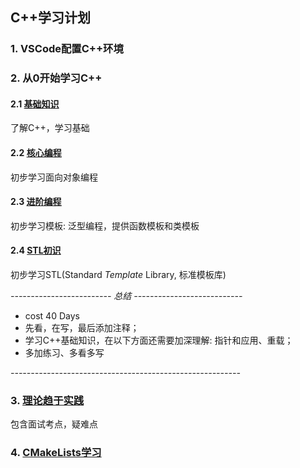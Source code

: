 ## C++学习计划

### 1. VSCode配置C++环境



### 2. 从0开始学习C++

#### 2.1 [基础知识](docs/part1.md)

了解C++，学习基础

#### 2.2 [核心编程](docs/part2.md)

初步学习面向对象编程

#### 2.3 [进阶编程](docs/part3.md)

初步学习模板: 泛型编程，提供函数模板和类模板

#### 2.4 [STL初识](docs/part4.md)

初步学习STL(Standard *Template* Library, 标准模板库)


*------------------------- 总结 ---------------------------*
* cost 40 Days
* 先看，在写，最后添加注释；
* 学习C++基础知识，在以下方面还需要加深理解: 指针和应用、重载； 
* 多加练习、多看多写

*---------------------------------------------------------*

### 3. [理论趋于实践](docs/part.md)

包含面试考点，疑难点


### 4. [CMakeLists学习](docs/CMakeLists.md)



